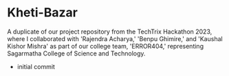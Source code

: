 # Kheti-Bazar
A duplicate of our project repository from the TechTrix Hackathon 2023, where I collaborated with 'Rajendra Acharya,' 'Benpu Ghimire,' and 'Kaushal Kishor Mishra' as part of our college team, 'ERROR404,' representing Sagarmatha College of Science and Technology.

- initial commit